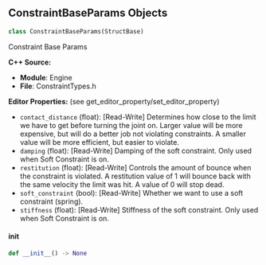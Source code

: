 ## ConstraintBaseParams Objects

```python
class ConstraintBaseParams(StructBase)
```

Constraint Base Params

**C++ Source:**

- **Module**: Engine
- **File**: ConstraintTypes.h

**Editor Properties:** (see get_editor_property/set_editor_property)

- ``contact_distance`` (float):  [Read-Write] Determines how close to the limit we have to get before turning the joint on. Larger value will be more expensive, but will do a better job not violating constraints. A smaller value will be more efficient, but easier to violate.
- ``damping`` (float):  [Read-Write] Damping of the soft constraint. Only used when Soft Constraint is on.
- ``restitution`` (float):  [Read-Write] Controls the amount of bounce when the constraint is violated. A restitution value of 1 will bounce back with the same velocity the limit was hit. A value of 0 will stop dead.
- ``soft_constraint`` (bool):  [Read-Write] Whether we want to use a soft constraint (spring).
- ``stiffness`` (float):  [Read-Write] Stiffness of the soft constraint. Only used when Soft Constraint is on.

<a id="unreal.ConstraintBaseParams.__init__"></a>

#### __init__

```python
def __init__() -> None
```

<a id="unreal.LinearConstraint"></a>